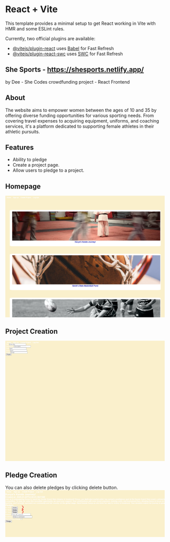 # React + Vite

This template provides a minimal setup to get React working in Vite with HMR and some ESLint rules.

Currently, two official plugins are available:

- [@vitejs/plugin-react](https://github.com/vitejs/vite-plugin-react/blob/main/packages/plugin-react/README.md) uses [Babel](https://babeljs.io/) for Fast Refresh
- [@vitejs/plugin-react-swc](https://github.com/vitejs/vite-plugin-react-swc) uses [SWC](https://swc.rs/) for Fast Refresh


## She Sports - https://shesports.netlify.app/
by Dee - She Codes crowdfunding project - React Frontend

## About
The website aims to empower women between the ages of 10 and 35 by offering diverse funding opportunities for various sporting needs. From covering travel expenses to acquiring equipment, uniforms, and coaching services, it's a platform dedicated to supporting female athletes in their athletic pursuits.

## Features
* Ability to pledge
* Create a project page.
* Allow users to pledge to a project.

## Homepage
![Alt text](img/homepage.png)

## Project Creation
![Alt text](img/projectcreation.png)

## Pledge Creation
You can also delete pledges by clicking delete button.
![Alt text](img/pledges.png)